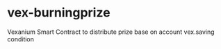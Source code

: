 # vex-burningprize
Vexanium Smart Contract to distribute prize base on account vex.saving condition
